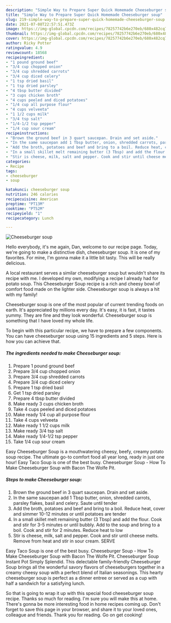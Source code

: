 ```yaml
---
description: "Simple Way to Prepare Super Quick Homemade Cheeseburger soup"
title: "Simple Way to Prepare Super Quick Homemade Cheeseburger soup"
slug: 219-simple-way-to-prepare-super-quick-homemade-cheeseburger-soup
date: 2021-07-08T22:57:51.473Z
image: https://img-global.cpcdn.com/recipes/78257742b6e270eb/680x482cq70/cheeseburger-soup-recipe-main-photo.jpg
thumbnail: https://img-global.cpcdn.com/recipes/78257742b6e270eb/680x482cq70/cheeseburger-soup-recipe-main-photo.jpg
cover: https://img-global.cpcdn.com/recipes/78257742b6e270eb/680x482cq70/cheeseburger-soup-recipe-main-photo.jpg
author: Ricky Potter
ratingvalue: 4.9
reviewcount: 18568
recipeingredient:
- "1 pound ground beef"
- "3/4 cup chopped onion"
- "3/4 cup shredded carrots"
- "3/4 cup diced celery"
- "1 tsp dried basil"
- "1 tsp dried parsley"
- "4 tbsp butter divided"
- "3 cups chicken broth"
- "4 cups peeled and diced potatoes"
- "1/4 cup all purpose flour"
- "4 cups velveeta"
- "1 1/2 cups milk"
- "3/4 tsp salt"
- "1/4-1/2 tsp pepper"
- "1/4 cup sour cream"
recipeinstructions:
- "Brown the ground beef in 3 quart saucepan. Drain and set aside."
- "In the same saucepan add 1 Tbsp butter, onion, shredded carrots, parsley flakes, basil and celery. Saute until tender"
- "Add the broth, potatoes and beef and bring to a boil. Reduce heat, cover and simmer 10-12 minutes or until potatoes are tender"
- "In a small skillet melt remaining butter (3 Tbsp) and add the flour. Cook and stir for 3-5 minutes or until bubbly. Add to the soup and bring to a boil. Cook and stir for 2 minutes. Reduce heat to low"
- "Stir is cheese, milk, salt and pepper. Cook and stir until cheese melts. Remove from heat and stir in sour cream. SERVE"
categories:
- Recipe
tags:
- cheeseburger
- soup

katakunci: cheeseburger soup 
nutrition: 246 calories
recipecuisine: American
preptime: "PT13M"
cooktime: "PT52M"
recipeyield: "1"
recipecategory: Lunch

---
```



![Cheeseburger soup](https://img-global.cpcdn.com/recipes/78257742b6e270eb/680x482cq70/cheeseburger-soup-recipe-main-photo.jpg)

Hello everybody, it's me again, Dan, welcome to our recipe page. Today, we're going to make a distinctive dish, cheeseburger soup. It is one of my favorites. For mine, I'm gonna make it a little bit tasty. This will be really delicious.

A local restaurant serves a similar cheeseburger soup but wouldn&#39;t share its recipe with me. I developed my own, modifying a recipe I already had for potato soup. This Cheeseburger Soup recipe is a rich and cheesy bowl of comfort food made on the lighter side. Cheeseburger soup is always a hit with my family!

Cheeseburger soup is one of the most popular of current trending foods on earth. It's appreciated by millions every day. It's easy, it is fast, it tastes yummy. They are fine and they look wonderful. Cheeseburger soup is something that I have loved my whole life.


To begin with this particular recipe, we have to prepare a few components. You can have cheeseburger soup using 15 ingredients and 5 steps. Here is how you can achieve that.

<!--inarticleads1-->

##### The ingredients needed to make Cheeseburger soup:

1. Prepare 1 pound ground beef
1. Prepare 3/4 cup chopped onion
1. Prepare 3/4 cup shredded carrots
1. Prepare 3/4 cup diced celery
1. Prepare 1 tsp dried basil
1. Get 1 tsp dried parsley
1. Prepare 4 tbsp butter divided
1. Make ready 3 cups chicken broth
1. Take 4 cups peeled and diced potatoes
1. Make ready 1/4 cup all purpose flour
1. Take 4 cups velveeta
1. Make ready 1 1/2 cups milk
1. Make ready 3/4 tsp salt
1. Make ready 1/4-1/2 tsp pepper
1. Take 1/4 cup sour cream


Easy Cheeseburger Soup is a mouthwatering cheesy, beefy, creamy potato soup recipe. The ultimate go-to comfort food all year long, ready in just one hour! Easy Taco Soup is one of the best busy. Cheeseburger Soup - How To Make Cheeseburger Soup with Bacon The Wolfe Pit. 

<!--inarticleads2-->

##### Steps to make Cheeseburger soup:

1. Brown the ground beef in 3 quart saucepan. Drain and set aside.
1. In the same saucepan add 1 Tbsp butter, onion, shredded carrots, parsley flakes, basil and celery. Saute until tender
1. Add the broth, potatoes and beef and bring to a boil. Reduce heat, cover and simmer 10-12 minutes or until potatoes are tender
1. In a small skillet melt remaining butter (3 Tbsp) and add the flour. Cook and stir for 3-5 minutes or until bubbly. Add to the soup and bring to a boil. Cook and stir for 2 minutes. Reduce heat to low
1. Stir is cheese, milk, salt and pepper. Cook and stir until cheese melts. Remove from heat and stir in sour cream. SERVE


Easy Taco Soup is one of the best busy. Cheeseburger Soup - How To Make Cheeseburger Soup with Bacon The Wolfe Pit. Cheeseburger Soup Instant Pot Simply Splendid. This delectable family-friendly Cheeseburger Soup brings all the wonderful savory flavors of cheeseburgers together in a creamy cheesy soup with a perfect blend of Italian seasonings. This hearty cheeseburger soup is perfect as a dinner entree or served as a cup with half a sandwich for a satisfying lunch. 

So that is going to wrap it up with this special food cheeseburger soup recipe. Thanks so much for reading. I'm sure you will make this at home. There's gonna be more interesting food in home recipes coming up. Don't forget to save this page in your browser, and share it to your loved ones, colleague and friends. Thank you for reading. Go on get cooking!
